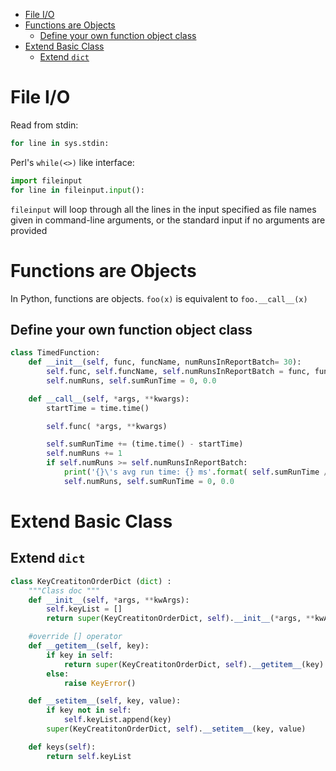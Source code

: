 <!-- TOC -->

- [File I/O](#file-io)
- [Functions are Objects](#functions-are-objects)
    - [Define your own function object class](#define-your-own-function-object-class)
- [Extend Basic Class](#extend-basic-class)
    - [Extend `dict`](#extend-dict)

<!-- /TOC -->

# File I/O

Read from stdin: 
```python
for line in sys.stdin:
```

Perl's `while(<>)` like interface:
```python
import fileinput
for line in fileinput.input():
```
`fileinput` will loop through all the lines in the input specified as file names given in command-line arguments, or the standard input if no arguments are provided

# Functions are Objects

In Python,  functions are objects.
`foo(x)` is equivalent to `foo.__call__(x)`

## Define your own function object class

```python
class TimedFunction:
    def __init__(self, func, funcName, numRunsInReportBatch= 30):
        self.func, self.funcName, self.numRunsInReportBatch = func, funcName, numRunsInReportBatch
        self.numRuns, self.sumRunTime = 0, 0.0

    def __call__(self, *args, **kwargs):
        startTime = time.time()

        self.func( *args, **kwargs)

        self.sumRunTime += (time.time() - startTime)
        self.numRuns += 1
        if self.numRuns >= self.numRunsInReportBatch:
            print('{}\'s avg run time: {} ms'.format( self.sumRunTime / self.numRuns * 1000.0))
            self.numRuns, self.sumRunTime = 0, 0.0
```

# Extend Basic Class

## Extend `dict`

```python
class KeyCreatitonOrderDict (dict) :
    """Class doc """
    def __init__(self, *args, **kwArgs):
        self.keyList = []
        return super(KeyCreatitonOrderDict, self).__init__(*args, **kwArgs)

    #override [] operator
    def __getitem__(self, key):
        if key in self:
            return super(KeyCreatitonOrderDict, self).__getitem__(key)
        else:
            raise KeyError()

    def __setitem__(self, key, value):
        if key not in self:
            self.keyList.append(key)
        super(KeyCreatitonOrderDict, self).__setitem__(key, value)

    def keys(self):
        return self.keyList
```        